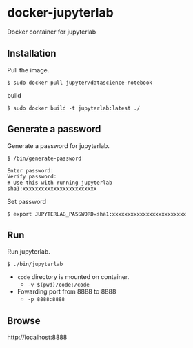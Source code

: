 # docker-jupyterlab
Docker container for jupyterlab

## Installation
Pull the image.

```
$ sudo docker pull jupyter/datascience-notebook
```

build

```
$ sudo docker build -t jupyterlab:latest ./
```

## Generate a password
Generate a password for jupyterlab.

```
$ /bin/generate-password

Enter password:
Verify password:
# Use this with running jupyterlab
sha1:xxxxxxxxxxxxxxxxxxxxxxxx
```

Set password

```
$ export JUPYTERLAB_PASSWORD=sha1:xxxxxxxxxxxxxxxxxxxxxxxx
```

## Run
Run jupyterlab.

```
$ ./bin/jupyterlab
```

- `code` directory is mounted on container.
  - `-v $(pwd)/code:/code`
- Fowarding port from 8888 to 8888
  - `-p 8888:8888`

## Browse
http://localhost:8888
